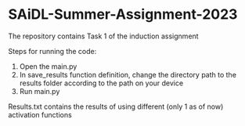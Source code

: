 # SAiDL-Summer-Assignment-2023
The repository contains Task 1 of the induction assignment

Steps for running the code:
1) Open the main.py
2) In save_results function definition, change the directory path to the results folder according to the path on your device
3) Run main.py

Results.txt contains the results of using different (only 1 as of now) activation functions
